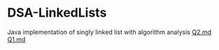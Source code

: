 # DSA-LinkedLists
Java implementation of singly linked list with algorithm analysis
[Q2.md](https://github.com/user-attachments/files/19578264/Q2.md)
[Q1.md](https://github.com/user-attachments/files/19578263/Q1.md)
